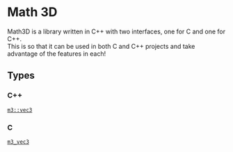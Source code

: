 # Math 3D

Math3D is a library written in C++ with two interfaces, one for C and one for C++.  
This is so that it can be used in both C and C++ projects and take advantage of the features in each!

## Types

### C++

[`m3::vec3`](types/C++/m3-vec3/m3-vec3.md)

### C

[`m3_vec3`](./index.md)